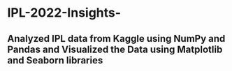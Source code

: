 # IPL-2022-Insights-
## Analyzed IPL data from Kaggle using NumPy and Pandas and Visualized the Data using Matplotlib and Seaborn libraries
